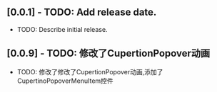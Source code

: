 ## [0.0.1] - TODO: Add release date.

* TODO: Describe initial release.

## [0.0.9] - TODO: 修改了CupertionPopover动画

* TODO: 修改了修改了CupertionPopover动画,添加了CupertinoPopoverMenuItem控件